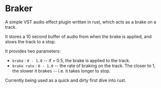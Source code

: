 # Braker

A simple VST audio effect plugin written in rust, which acts as a brake on a track.

It stores a 10 second buffer of audio from when the brake is applied, and slows the track
to a stop.

It provides two parameters:

 - `brake` : `0 - 1.0` -- if > 0.5, the brake is applied to the track.
 - `brake rate` : `0 - 1.0` -- the rate of braking on the track.  The closer to 1, the slower it brakes -- i.e. it takes longer to stop.

Currently being used as a quick and dirty first dive into rust.
